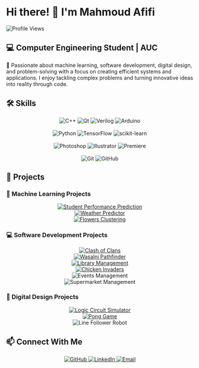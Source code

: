 # Hi there! 👋 I'm Mahmoud Afifi
![Profile Views](https://komarev.com/ghpvc/?username=mahmoudhossamws&color=blue)
## 💻 Computer Engineering Student | AUC
🎯 Passionate about machine learning, software development, digital design, and problem-solving with a focus on creating efficient systems and applications. I enjoy tackling complex problems and turning innovative ideas into reality through code.

## 🛠️ Skills
<!-- C++, Qt, Verilog -->
<div align="center">
 <img src="https://img.shields.io/badge/-C%2B%2B-00599C?logo=C%2B%2B&logoColor=white&style=flat" alt="C++">
 <img src="https://img.shields.io/badge/Qt-%2341CD52?logo=Qt&logoColor=white" alt="Qt">
 <img src="https://img.shields.io/badge/Verilog-%23F05032?logo=Xilinx&logoColor=white" alt="Verilog">
 <img src="https://img.shields.io/badge/Arduino-%2300979D?logo=Arduino&logoColor=white" alt="Arduino">
</div>
<br />

<!-- Python, ML Tools -->
<div align="center">
  <img src="https://img.shields.io/badge/-Python-3776AB?logo=Python&logoColor=white&style=flat" alt="Python">
  <img src="https://img.shields.io/badge/TensorFlow-%23FF6F00?logo=TensorFlow&logoColor=white" alt="TensorFlow">
  <img src="https://img.shields.io/badge/scikit--learn-%23F7931E?logo=scikit-learn&logoColor=white" alt="scikit-learn">
</div>
<br />

<!-- Design Tools -->
<div align="center">
  <img src="https://img.shields.io/badge/Photoshop-%2331A8FF?logo=AdobePhotoshop&logoColor=white" alt="Photoshop">
  <img src="https://img.shields.io/badge/Illustrator-%23FF9A00?logo=AdobeIllustrator&logoColor=white" alt="Illustrator">
  <img src="https://img.shields.io/badge/Premiere-%239999FF?logo=AdobePremierePro&logoColor=white" alt="Premiere">
</div>
<br />

<!-- Dev Tools -->
<div align="center">
  <img src="https://img.shields.io/badge/Git-%23F05032?logo=Git&logoColor=white" alt="Git">
  <img src="https://img.shields.io/badge/GitHub-%23181717?logo=GitHub&logoColor=white" alt="GitHub">
</div>

## 🚀 Projects

### 🔬 Machine Learning Projects
<div align="center">
  <a href="https://github.com/mahmoudhossamws/Student-Performance-Prediction-linear-regression-model">
    <img src="https://img.shields.io/badge/📊_Student_Performance_Prediction-Linear_Regression-blue?style=for-the-badge" alt="Student Performance Prediction">
  </a>
</div>

<div align="center">
  <a href="https://github.com/mahmoudhossamws/Weather-Predictor-Hidden-Markov-Model">
    <img src="https://img.shields.io/badge/🌦️_Weather_Predictor-Hidden_Markov_Model-yellow?style=for-the-badge" alt="Weather Predictor">
  </a>
</div>

<div align="center">
  <a href="https://github.com/mahmoudhossamws/Flowers-clustering-K-means-clustering-model">
    <img src="https://img.shields.io/badge/🌸_Flowers_Clustering-K--Means-green?style=for-the-badge" alt="Flowers Clustering">
  </a>
</div>

### 💻 Software Development Projects
<div align="center">
  <a href="https://github.com/JOEElmenshawy/Mini-Clash-of-Clans-Project">
    <img src="https://img.shields.io/badge/🎮_Clash_of_Clans-Tower_Defense_Game-red?style=for-the-badge" alt="Clash of Clans">
  </a>
</div>

<div align="center">
  <a href="https://github.com/MohamESalem/Wasalni-QT">
    <img src="https://img.shields.io/badge/🗺️_Wasalni-Pathfinder_System-purple?style=for-the-badge" alt="Wasalni Pathfinder">
  </a>
</div>

<div align="center">
  <a href="https://github.com/omar-rabeh-18/LibraryManagementSystem">
    <img src="https://img.shields.io/badge/📚_Library_Management-System-teal?style=for-the-badge" alt="Library Management">
  </a>
</div>

<div align="center">
  <a href="https://github.com/mahmoudhossamws/Chicken-invaders-project-with-GUI">
    <img src="https://img.shields.io/badge/🚀_Chicken_Invaders-Arcade_Game-orange?style=for-the-badge" alt="Chicken Invaders">
  </a>
</div>

<div align="center">
  <img src="https://img.shields.io/badge/🎟️_Events_Management-Ticket_System-indigo?style=for-the-badge" alt="Events Management">
</div>

<div align="center">
  <img src="https://img.shields.io/badge/🛒_Supermarket_Management-Sales_System-lightblue?style=for-the-badge" alt="Supermarket Management">
</div>

### 🔧 Digital Design Projects
<div align="center">
  <a href="https://github.com/AdhamElRouby/Logic-Circuit-Simulator">
    <img src="https://img.shields.io/badge/🧩_Logic_Circuit-Simulator-darkgreen?style=for-the-badge" alt="Logic Circuit Simulator">
  </a>
</div>

<div align="center">
  <a href="https://github.com/mahmoudhossamws/Pong_Game">
    <img src="https://img.shields.io/badge/🎮_Pong_Game-FPGA_Implementation-darkblue?style=for-the-badge" alt="Pong Game">
  </a>
</div>

<div align="center">
  <img src="https://img.shields.io/badge/🤖_Line_Follower-Arduino_Robot-cyan?style=for-the-badge" alt="Line Follower Robot">
</div>

## 📫 Connect With Me
<div align="center">
  <a href="https://github.com/mahmoudhossamws">
    <img src="https://img.shields.io/badge/GitHub-100000?style=for-the-badge&logo=github&logoColor=white" alt="GitHub">
  </a>
  <a href="https://www.linkedin.com/in/mahmoud-hossam-abdel-ghaffar-34459b306">
    <img src="https://img.shields.io/badge/LinkedIn-0077B5?style=for-the-badge&logo=linkedin&logoColor=white" alt="LinkedIn">
  </a>
  <a href="mailto:mahmoudhossam@aucegypt.edu">
    <img src="https://img.shields.io/badge/Email-D14836?style=for-the-badge&logo=gmail&logoColor=white" alt="Email">
  </a>
</div>
